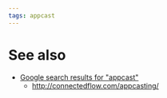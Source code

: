 ```yaml
---
tags: appcast
---
```


# See also

-   [Google search results for "appcast"](http://www.google.com/search?q=appcast)
    -   <http://connectedflow.com/appcasting/>

